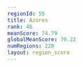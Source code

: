 ```yaml
---
regionId: 55
title: Azores
rank: 46
meanScore: 74.79
globalMeanScore: 70.22
numRegions: 220
layout: region_score
---
```

